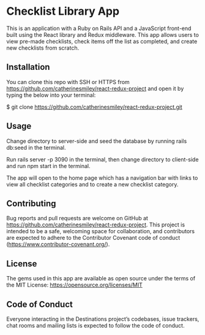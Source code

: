 # Checklist Library App

This is an application with a Ruby on Rails API and a JavaScript front-end built using the React library and Redux middleware. This app allows users to view pre-made checklists, check items off the list as completed, and create new checklists from scratch.

## Installation

You can clone this repo with SSH or HTTPS from https://github.com/catherinesmiley/react-redux-project and open it by typing the below into your terminal:

$ git clone <https://github.com/catherinesmiley/react-redux-project.git>

## Usage

Change directory to server-side and seed the database by running rails db:seed in the terminal.

Run rails server -p 3090 in the terminal, then change directory to client-side and run npm start in the terminal.

The app will open to the home page which has a navigation bar with links to view all checklist categories and to create a new checklist category.

## Contributing

Bug reports and pull requests are welcome on GitHub at https://github.com/catherinesmiley/react-redux-project. This project is intended to be a safe, welcoming space for collaboration, and contributors are expected to adhere to the Contributor Covenant code of conduct (https://www.contributor-covenant.org/).

## License

The gems used in this app are available as open source under the terms of the MIT License: https://opensource.org/licenses/MIT

## Code of Conduct

Everyone interacting in the Destinations project’s codebases, issue trackers, chat rooms and mailing lists is expected to follow the code of conduct.
